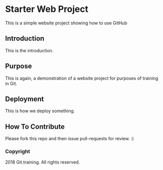 # Starter Web Project

This is a simple website project showing how to use GitHub

## Introduction

This is the introduction.

## Purpose

This is again, a demonstration of a website project for purposes of training in Git.

## Deployment

This is how we deploy something.

## How To Contribute

Please fork this repo and then issue pull-requests for review.  :)

### Copyright

2018 Git.training. All rights reserved.